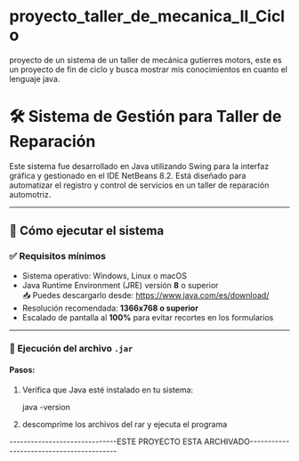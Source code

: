 # proyecto_taller_de_mecanica_II_Ciclo
proyecto de un sistema de un taller de mecánica gutierres motors, este es un proyecto de  fin de ciclo y busca mostrar mis conocimientos en cuanto el lenguaje java.

# 🛠️ Sistema de Gestión para Taller de Reparación

Este sistema fue desarrollado en Java utilizando Swing para la interfaz gráfica y gestionado en el IDE NetBeans 8.2. 
Está diseñado para automatizar el registro y control de servicios en un taller de reparación automotriz.

---

## 🚀 Cómo ejecutar el sistema

### ✅ Requisitos mínimos

- Sistema operativo: Windows, Linux o macOS
- Java Runtime Environment (JRE) versión **8** o superior  
  📥 Puedes descargarlo desde: https://www.java.com/es/download/
- Resolución recomendada: **1366x768 o superior**
- Escalado de pantalla al **100%** para evitar recortes en los formularios

---

### 🔧 Ejecución del archivo `.jar`

#### Pasos:

1. Verifica que Java esté instalado en tu sistema:

   java -version

2. descomprime los archivos del rar y ejecuta el programa


------------------------------ESTE PROYECTO ESTA ARCHIVADO-----------------------------------------
